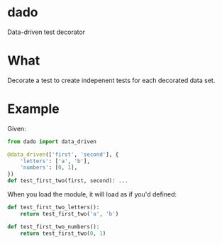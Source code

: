 # dado
Data-driven test decorator

# What
Decorate a test to create indepenent tests for each decorated data set.

# Example

Given:
```python
from dado import data_driven

@data_driven(['first', 'second'], {
    'letters': ['a', 'b'],
    'numbers': [0, 1],
})
def test_first_two(first, second): ...
```

When you load the module, it will load as if you'd defined:
```python
def test_first_two_letters():
    return test_first_two('a', 'b')

def test_first_two_numbers():
    return test_first_two(0, 1)
```
